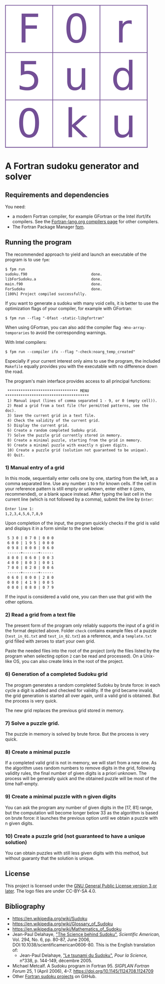 ![](logo/ForSudoku_logo.svg)

# A Fortran sudoku generator and solver

## Requirements and dependencies

You need:

* a modern Fortran compiler, for example GFortran or the Intel ifort/ifx
  compilers. See the [Fortran-lang.org compilers
  page](https://fortran-lang.org/compilers/) for other compilers.
* The Fortran Package Manager [fpm](https://fpm.fortran-lang.org/).

## Running the program

The recommended approach to yield and launch an executable of the program is to
use `fpm`:

```shell
$ fpm run
sudoku.f90                             done.
libForSudoku.a                         done.
main.f90                               done.
ForSudoku                              done.
[100%] Project compiled successfully.
```

If you want to generate a sudoku with many void cells, it is better to use the
optimization flags of your compiler, for example with GFortran:
```shell
$ fpm run --flag "-Ofast -static-libgfortran"
```

When using GFortran, you can also add the compiler flag `-Wno-array-temporaries`
to avoid the corresponding warnings.

With Intel compilers:
```shell
$ fpm run --compiler ifx --flag "-check:noarg_temp_created"
```

Especially if your current interest only aims to use the program, the included
`Makefile` equally provides you with the executable with no difference down the
road.

The program's main interface provides access to all principal functions:

```shell
 ******************************** MENU **************************************
 1) Manual input (lines of comma separated 1 - 9, or 0 (empty cell)).
 2) Read a grid from a text file (for permitted patterns, see the doc).
 3) Save the current grid in a text file.
 4) Check the validity of the current grid.
 5) Display the current grid.
 6) Create a random completed Sudoku grid.
 7) Solve the puzzle grid currently stored in memory.
 8) Create a minimal puzzle, starting from the grid in memory.
 9) Create a minimal puzzle with exactly n given digits.
 10) Create a puzzle grid (solution not guaranteed to be unique).
 0) Quit.
```

### 1) Manual entry of a grid

In this mode, sequentially enter cells one by one, starting from the left, as a comma separated line.  Use any number `1` to `9` for known cells.  If the cell in your reference pattern is still empty or unknown, enter either `0` (zero,
recommended), or a blank space instead.  After typing the last cell in the
current line (which is not followed by a comma), submit the line by `Enter`:

```shell
Enter line 1:
1,2,3,4,5,6,7,8,9
```

Upon completion of the input, the program quickly checks if the grid is valid
and displays it in a form similar to the one below:

```shell
 5 3 0 | 0 7 0 | 0 0 0
 6 0 0 | 1 9 5 | 0 0 0
 0 9 8 | 0 0 0 | 0 6 0
 ------+-------+------
 8 0 0 | 0 6 0 | 0 0 3
 4 0 0 | 8 0 3 | 0 0 1
 7 0 0 | 0 2 0 | 0 0 6
 ------+-------+------
 0 6 0 | 0 0 0 | 2 8 0
 0 0 0 | 4 1 9 | 0 0 5
 0 0 0 | 0 8 0 | 0 7 9
```

If the input is considered a valid one, you can then use that grid with the other options.

### 2) Read a grid from a text file

The present form of the program only reliably supports the input of a grid in the format depicted above.  Folder `check` contains example
files of a puzzle (`test_in_01.txt` and `test_in_02.txt`) as a
reference, and a `template.txt` grid filled with zeroes to start your own grid.

Paste the needed files into the root of the project (only the files
listed by the program when selecting option `2` can be read and processed). On
a Unix-like OS, you can also create links in the root of the project.

### 6) Generation of a completed Sudoku grid

The program generates a random completed Sudoku by brute force: in each cycle a digit is added and checked for validity. If the grid became invalid, the grid generation is started all over again, until a valid grid is obtained. But the process is very quick.

The new grid replaces the previous grid stored in memory.

### 7) Solve a puzzle grid.
 
The puzzle in memory is solved by brute force. But the process is very quick.

### 8) Create a minimal puzzle

If a completed valid grid is not in memory, we will start from a new one. As the algorithm uses random numbers to remove digits in the grid, following validity rules, the final number of given digits is a priori unknown. The process will be generally quick and the obtained puzzle will be most of the time half-empty.

### 9) Create a minimal puzzle with n given digits

You can ask the program any number of given digits in the [17, 81] range, but the computation will become longer below 33 as the algorithm is based on brute force: it launches the previous option until we obtain a puzzle with n given digits.

### 10) Create a puzzle grid (not guaranteed to have a unique solution)

You can obtain puzzles with still less given digits with this method, but without guaranty that the solution is unique.


## License

This project is licensed under the [GNU General Public License version 3 or
later](http://www.gnu.org/licenses/gpl.html). The logo files are under CC-BY-SA 4.0.

## Bibliography

* <https://en.wikipedia.org/wiki/Sudoku>
* <https://en.wikipedia.org/wiki/Glossary_of_Sudoku>
* <https://en.wikipedia.org/wiki/Mathematics_of_Sudoku>
* Jean-Paul Delahaye, ["The Science behind Sudoku"](https://www.cs.virginia.edu/~robins/The_Science_Behind_SudoKu.pdf), *Scientific American,*  Vol. 294, No. 6, pp. 80-87, June 2006, DOI:10.1038/scientificamerican0606-80. This is the English translation of:
    * Jean-Paul Delahaye, ["Le tsunami du Sudoku"](https://cristal.univ-lille.fr/profil/jdelahay/pls:2005:136.pdf), *Pour la Science,* n°338, p. 144-149, décembre 2005.
* Michael Metcalf. A Sudoku program in Fortran 95. *SIGPLAN Fortran Forum* 25,
1 (April 2006), 4–7. https://doi.org/10.1145/1124708.1124709
* Other [Fortran sudoku projects](https://github.com/search?q=sudoku%20fortran&type=repositories)
on GitHub.

